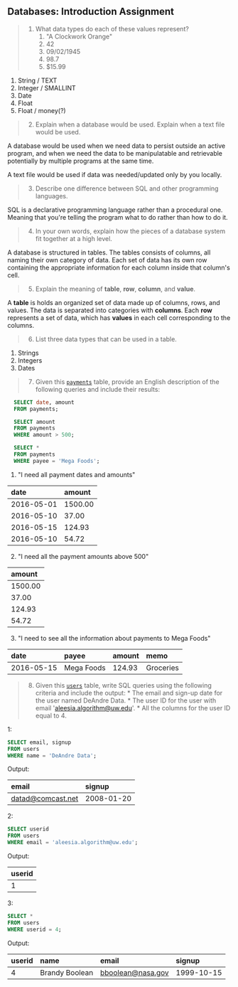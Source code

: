 ## Databases: Introduction Assignment

> 1. What data types do each of these values represent?
>    1. "A Clockwork Orange"
>    2. 42
>    3. 09/02/1945
>    4. 98.7
>    5. $15.99

1. String / TEXT
2. Integer / SMALLINT
3. Date
4. Float
5. Float / money(?)

> 2. Explain when a database would be used. Explain when a text file would be used.

A database would be used when we need data to persist outside an active program, and when we need the data to be manipulatable and retrievable potentially by multiple programs at the same time.

A text file would be used if data was needed/updated only by you locally.

> 3. Describe one difference between SQL and other programming languages.

SQL is a declarative programming language rather than a procedural one. Meaning that you're telling the program what to do rather than how to do it.

> 4. In your own words, explain how the pieces of a database system fit together at a high level.

A database is structured in tables. The tables consists of columns, all naming their own category of data. Each set of data has its own row containing the appropriate information for each column inside that column's cell.

> 5. Explain the meaning of **table**, **row**, **column**, and **value**.

A **table** is holds an organized set of data made up of columns, rows, and values. The data is separated into categories with **columns**. Each **row** represents a set of data, which has **values** in each cell corresponding to the columns.

> 6. List three data types that can be used in a table.

1. Strings
2. Integers
3. Dates

> 7. Given this [`payments`](https://www.db-fiddle.com/f/5gVGFmB8Aq66SejCFEbfdd/0) table, provide an English description of the following queries and include their results:

```sql
  SELECT date, amount
  FROM payments;

  SELECT amount
  FROM payments
  WHERE amount > 500;

  SELECT *
  FROM payments
  WHERE payee = 'Mega Foods';
```

1. "I need all payment dates and amounts"

| date       | amount  |
| :--------- | :------ |
| 2016-05-01 | 1500.00 |
| 2016-05-10 | 37.00   |
| 2016-05-15 | 124.93  |
| 2016-05-10 | 54.72   |

2. "I need all the payment amounts above 500"

|amount|
|:---|
|1500.00|
|37.00|
|124.93|
|54.72|

3. "I need to see all the information about payments to Mega Foods"

| date       | payee      | amount | memo      |
| :--------- | :--------- | :----- | :-------- |
| 2016-05-15 | Mega Foods | 124.93 | Groceries |



> 8. Given this [`users`](https://www.db-fiddle.com/f/iQAEYktwysXqcLQHv2dwbc/0) table, write SQL queries using the following criteria and include the output:
    * The email and sign-up date for the user named DeAndre Data.
    * The user ID for the user with email 'aleesia.algorithm@uw.edu'.
    * All the columns for the user ID equal to 4.


1:
````sql
SELECT email, signup
FROM users
WHERE name = 'DeAndre Data';
````

Output:

| email             | signup     |
| :---------------- | :--------- |
| datad@comcast.net | 2008-01-20 |


2:
````sql
SELECT userid
FROM users
WHERE email = 'aleesia.algorithm@uw.edu';
````

Output:

| userid |
| :----- |
|    1   |

3:
````sql
SELECT *
FROM users
WHERE userid = 4;
````

Output:

| userid | name           | email             | signup     |
| :----- | :------------- | :---------------- | :--------- |
| 4      | Brandy Boolean | bboolean@nasa.gov | 1999-10-15 |